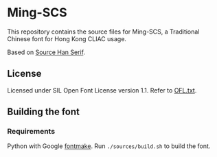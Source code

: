 # Ming-SCS

This repository contains the source files for Ming-SCS, a Traditional Chinese font for Hong Kong CLIAC usage.

Based on [Source Han Serif](https://github.com/adobe-fonts/source-han-serif).

## License

Licensed under SIL Open Font License version 1.1. Refer to [OFL.txt](./OFL.txt).

## Building the font

### Requirements

Python with Google [fontmake](https://github.com/googlefonts/fontmake). Run `./sources/build.sh` to build the font.
